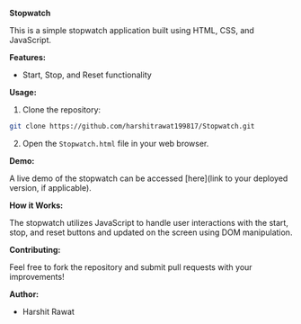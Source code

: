 
**Stopwatch**

This is a simple stopwatch application built using HTML, CSS, and JavaScript.

**Features:**

- Start, Stop, and Reset functionality

**Usage:**

1. Clone the repository:

```bash
git clone https://github.com/harshitrawat199817/Stopwatch.git
```

2. Open the `Stopwatch.html` file in your web browser.

**Demo:**

A live demo of the stopwatch can be accessed [here](link to your deployed version, if applicable).

**How it Works:**

The stopwatch utilizes JavaScript to handle user interactions with the start, stop, and reset buttons and updated on the screen using DOM manipulation.

**Contributing:**

Feel free to fork the repository and submit pull requests with your improvements!

**Author:**

- Harshit Rawat

